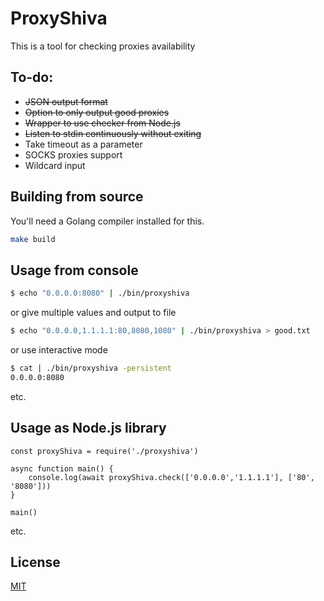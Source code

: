# ProxyShiva

This is a tool for checking proxies availability

## To-do:

* ~~JSON output format~~
* ~~Option to only output good proxies~~
* ~~Wrapper to use checker from Node.js~~
* ~~Listen to stdin continuously without exiting~~
* Take timeout as a parameter
* SOCKS proxies support
* Wildcard input

## Building from source

You'll need a Golang compiler installed for this.

```bash
make build
```

## Usage from console
```bash
$ echo "0.0.0.0:8080" | ./bin/proxyshiva
```
or give multiple values and output to file 
```bash
$ echo "0.0.0.0,1.1.1.1:80,8080,1080" | ./bin/proxyshiva > good.txt
```
or use interactive mode
```bash
$ cat | ./bin/proxyshiva -persistent
0.0.0.0:8080
```
etc.

## Usage as Node.js library
```nodejs
const proxyShiva = require('./proxyshiva')

async function main() {
	console.log(await proxyShiva.check(['0.0.0.0','1.1.1.1'], ['80', '8080']))
}

main()
```
etc.

## License
[MIT](https://choosealicense.com/licenses/mit/)